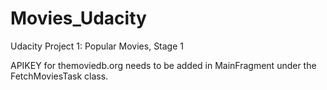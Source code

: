 # Movies_Udacity
Udacity Project 1: Popular Movies, Stage 1

APIKEY for themoviedb.org needs to be added in MainFragment under the FetchMoviesTask class.
